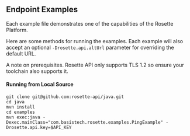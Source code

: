 ## Endpoint Examples
Each example file demonstrates one of the capabilities of the Rosette Platform.

Here are some methods for running the examples. Each example will also accept an optional `-Drosette.api.altUrl`
parameter for overriding the default URL.

A note on prerequisites. Rosette API only supports TLS 1.2 so ensure your toolchain also supports it.

#### Running from Local Source

```
git clone git@github.com:rosette-api/java.git
cd java
mvn install
cd examples
mvn exec:java -Dexec.mainClass="com.basistech.rosette.examples.PingExample" -Drosette.api.key=$API_KEY
```
